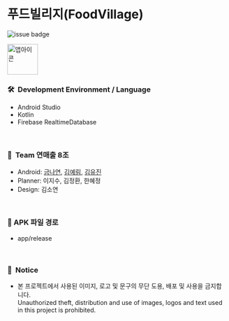 # 푸드빌리지(FoodVillage)
![issue badge](https://img.shields.io/badge/platform-Android-brightgreen)

<img width="70" alt="앱아이콘" src="https://user-images.githubusercontent.com/52696359/143584504-86b7ace2-3824-4368-87d3-9b18fc47469b.png">  

### 🛠&nbsp;&nbsp;Development Environment / Language
- Android Studio
- Kotlin
- Firebase RealtimeDatabase
<br/>

### 👥&nbsp;&nbsp;Team 연매출 8조
- Android: [금나연](https://github.com/NayeonKeum), [김예림](https://github.com/aerimforest), [김유진](https://github.com/yujinkimmn)
- Planner: 이지수, 김정환, 한혜정
- Design: 김소연
<br/>

### 🔗 APK 파일 경로
- app/release

<br/>

### 🔐&nbsp;&nbsp;Notice
- 본 프로젝트에서 사용된 이미지, 로고 및 문구의 무단 도용, 배포 및 사용을 금지합니다.  
  Unauthorized theft, distribution and use of images, logos and text used in this project is prohibited.  
<br/>
